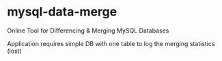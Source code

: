 # mysql-data-merge
Online Tool for Differencing & Merging MySQL Databases 

Application requires simple DB with one table to log the merging statistics (lost)
